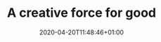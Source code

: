 ---
date: 2020-04-20T11:48:46+01:00
weight: 1
title: A creative force for good
description: Because we only do work we believe in, we bring a level of commitment you won’t find anywhere else — and that means great results for you.
heading: A creative force for good
intro: Because we only do work we believe in, we bring a level of commitment you won’t find anywhere else — and that means great results for you.
cover_img: images/27-02-23-Kind3398.jpg
banner_images:
  - img: images/27-02-23-Kind3398.jpg
    alt: 
  - img: images/strategy-notes.jpg
    alt: 
  - img: images/27-02-23-Kind3662.jpg
    alt: 
stat_block:
  heading: Truly impact-driven
  description: We’re genuine, caring human beings who’ve chosen to use our skills to make the world a bit better.
  img: images/mat-and-michelle.jpg
  alt: Mat and Michelle, Kind's leadership team
  stats:
    - pay-gap
    - socially-reponsible
    - 28-percent
    - gender-neutral
  cta:
    url: /about/our-impact
    text: Our impact
menu: main
linktitle: About

large_hero: true
social_img: images/27-02-23-Kind3398.jpg
clients:
  items:
    - name: Papyrus
      icon: logo-papyrus
    - name: UNESCO
      icon: unesco-logo
    - name: Rewilding Britain
      icon: rwb-logo
    - name: Artswork
      icon: logo-artswork
    - name: The Wilderness Project
      icon: logo-twp
    - name: Base 51
      icon: logo-base51
    - name: The Rivers Trust
      icon: rt-logo
    - name: Bookmark Reading
      icon: logo-bookmark
    - name: Chapter
      icon: chapter-logo
    - name: The V&A
      icon: va-logo
    - name: Algrano
      icon: algrano-logo
    - name: Sheffield Hallam University
      icon: shu-logo
  cta:
    url: /work
    text: Our work
---